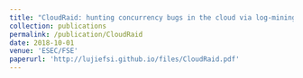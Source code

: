 ```yaml
---
title: "CloudRaid: hunting concurrency bugs in the cloud via log-mining"
collection: publications
permalink: /publication/CloudRaid
date: 2018-10-01
venue: 'ESEC/FSE'
paperurl: 'http://lujiefsi.github.io/files/CloudRaid.pdf'
---
```

